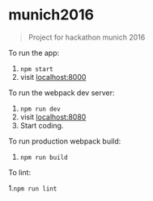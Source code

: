 # munich2016

> Project for hackathon munich 2016

To run the app:

1. `npm start`
2. visit [localhost:8000](http://localhost:8000)

To run the webpack dev server:

1. `npm run dev`
2. visit [localhost:8080](http://localhost:8080)
3. Start coding.

To run production webpack build:

1. `npm run build`

To lint:

1.`npm run lint`  
